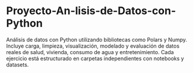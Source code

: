 # Proyecto-An-lisis-de-Datos-con-Python
Análisis de datos con Python utilizando bibliotecas como Polars y Numpy. Incluye carga, limpieza, visualización, modelado y evaluación de datos reales de salud, vivienda, consumo de agua y entretenimiento. Cada ejercicio está estructurado en carpetas independientes con notebooks y datasets.
